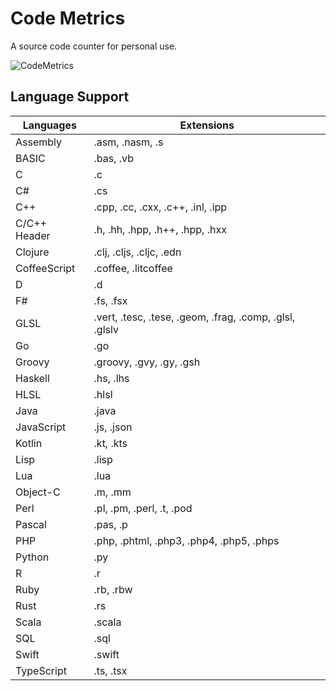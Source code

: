 # Code Metrics #

A source code counter for personal use.

![CodeMetrics](https://user-images.githubusercontent.com/5786770/208042766-2b729f25-bec2-4326-92af-86cc90619adc.png)

## Language Support ##

| Languages | Extensions |
| --- | --- |
| Assembly | .asm, .nasm, .s |
| BASIC | .bas, .vb |
| C | .c |
| C# | .cs |
| C++ | .cpp, .cc, .cxx, .c++, .inl, .ipp |
| C/C++ Header | .h, .hh, .hpp, .h++, .hpp, .hxx |
| Clojure | .clj, .cljs, .cljc, .edn |
| CoffeeScript | .coffee, .litcoffee |
| D | .d |
| F# | .fs, .fsx |
| GLSL | .vert, .tesc, .tese, .geom, .frag, .comp, .glsl, .glslv |
| Go | .go |
| Groovy | .groovy, .gvy, .gy, .gsh |
| Haskell | .hs, .lhs |
| HLSL | .hlsl |
| Java | .java |
| JavaScript | .js, .json |
| Kotlin | .kt, .kts |
| Lisp | .lisp |
| Lua | .lua |
| Object-C | .m, .mm |
| Perl | .pl, .pm, .perl, .t, .pod |
| Pascal | .pas, .p |
| PHP | .php, .phtml, .php3, .php4, .php5, .phps |
| Python | .py |
| R | .r |
| Ruby | .rb, .rbw |
| Rust | .rs |
| Scala | .scala |
| SQL | .sql |
| Swift | .swift |
| TypeScript | .ts, .tsx |
